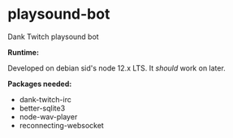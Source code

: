 # playsound-bot
Dank Twitch playsound bot

**Runtime:**

Developed on debian sid's node 12.x LTS. It *should* work on later.

**Packages needed:**
* dank-twitch-irc
* better-sqlite3
* node-wav-player
* reconnecting-websocket
